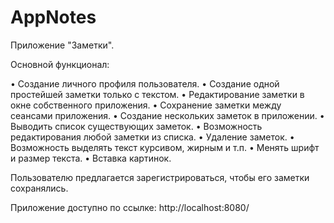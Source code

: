 # AppNotes
Приложение "Заметки".

Основной функционал:

•	Создание личного профиля пользователя.
•	Создание одной простейшей заметки только с текстом. 
•	Редактирование заметки в окне собственного приложения. 
•	Сохранение заметки между сеансами приложения. 
•	Создание нескольких заметок в приложении. 
•	Выводить список существующих заметок. 
•	Возможность редактирования любой заметки из списка. 
•	Удаление заметок. 
•	Возможность выделять текст курсивом, жирным и т.п. 
•	Менять шрифт и размер текста. 
•	Вставка картинок.

Пользователю предлагается зарегистрироваться, чтобы его заметки сохранялись. 

Приложение доступно по ссылке: http://localhost:8080/
